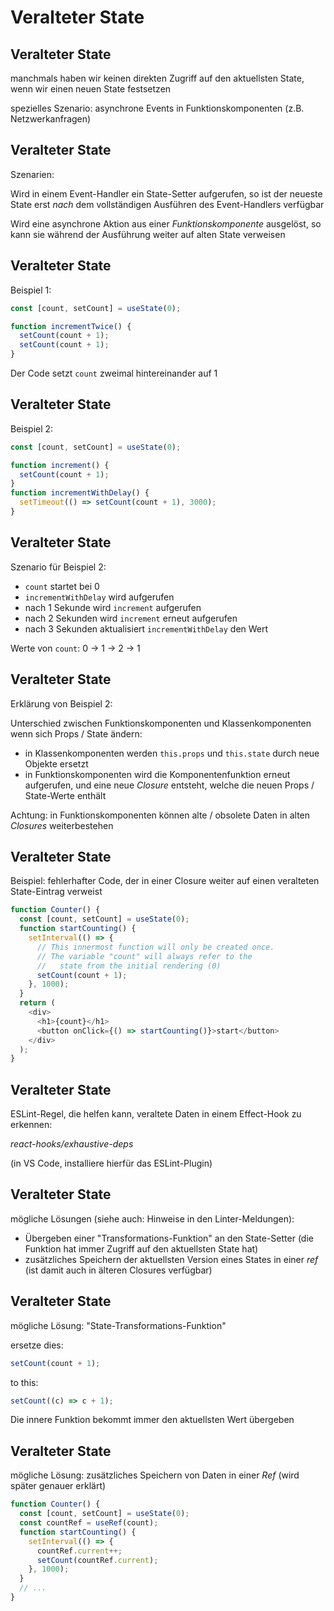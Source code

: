 # Veralteter State

## Veralteter State

manchmals haben wir keinen direkten Zugriff auf den aktuellsten State, wenn wir einen neuen State festsetzen

spezielles Szenario: asynchrone Events in Funktionskomponenten (z.B. Netzwerkanfragen)

## Veralteter State

Szenarien:

Wird in einem Event-Handler ein State-Setter aufgerufen, so ist der neueste State erst _nach_ dem vollständigen Ausführen des Event-Handlers verfügbar

Wird eine asynchrone Aktion aus einer _Funktionskomponente_ ausgelöst, so kann sie während der Ausführung weiter auf alten State verweisen

## Veralteter State

Beispiel 1:

```js
const [count, setCount] = useState(0);

function incrementTwice() {
  setCount(count + 1);
  setCount(count + 1);
}
```

Der Code setzt `count` zweimal hintereinander auf 1

## Veralteter State

Beispiel 2:

```js
const [count, setCount] = useState(0);

function increment() {
  setCount(count + 1);
}
function incrementWithDelay() {
  setTimeout(() => setCount(count + 1), 3000);
}
```

## Veralteter State

Szenario für Beispiel 2:

- `count` startet bei 0
- `incrementWithDelay` wird aufgerufen
- nach 1 Sekunde wird `increment` aufgerufen
- nach 2 Sekunden wird `increment` erneut aufgerufen
- nach 3 Sekunden aktualisiert `incrementWithDelay` den Wert

Werte von `count`: 0 → 1 → 2 → 1

## Veralteter State

Erklärung von Beispiel 2:

Unterschied zwischen Funktionskomponenten und Klassenkomponenten wenn sich Props / State ändern:

- in Klassenkomponenten werden `this.props` und `this.state` durch neue Objekte ersetzt
- in Funktionskomponenten wird die Komponentenfunktion erneut aufgerufen, und eine neue _Closure_ entsteht, welche die neuen Props / State-Werte enthält

Achtung: in Funktionskomponenten können alte / obsolete Daten in alten _Closures_ weiterbestehen

## Veralteter State

Beispiel: fehlerhafter Code, der in einer Closure weiter auf einen veralteten State-Eintrag verweist

```js
function Counter() {
  const [count, setCount] = useState(0);
  function startCounting() {
    setInterval(() => {
      // This innermost function will only be created once.
      // The variable "count" will always refer to the
      //   state from the initial rendering (0)
      setCount(count + 1);
    }, 1000);
  }
  return (
    <div>
      <h1>{count}</h1>
      <button onClick={() => startCounting()}>start</button>
    </div>
  );
}
```

## Veralteter State

ESLint-Regel, die helfen kann, veraltete Daten in einem Effect-Hook zu erkennen:

_react-hooks/exhaustive-deps_

(in VS Code, installiere hierfür das ESLint-Plugin)

## Veralteter State

mögliche Lösungen (siehe auch: Hinweise in den Linter-Meldungen):

- Übergeben einer "Transformations-Funktion" an den State-Setter (die Funktion hat immer Zugriff auf den aktuellsten State hat)
- zusätzliches Speichern der aktuellsten Version eines States in einer _ref_ (ist damit auch in älteren Closures verfügbar)

## Veralteter State

mögliche Lösung: "State-Transformations-Funktion"

ersetze dies:

```js
setCount(count + 1);
```

to this:

```js
setCount((c) => c + 1);
```

Die innere Funktion bekommt immer den aktuellsten Wert übergeben

## Veralteter State

mögliche Lösung: zusätzliches Speichern von Daten in einer _Ref_ (wird später genauer erklärt)

```js
function Counter() {
  const [count, setCount] = useState(0);
  const countRef = useRef(count);
  function startCounting() {
    setInterval(() => {
      countRef.current++;
      setCount(countRef.current);
    }, 1000);
  }
  // ...
}
```
